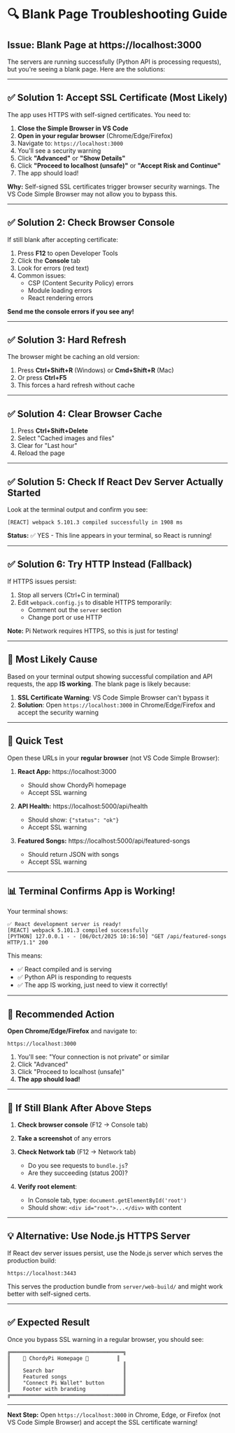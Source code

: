 # 🔍 Blank Page Troubleshooting Guide

## Issue: Blank Page at https://localhost:3000

The servers are running successfully (Python API is processing requests), but you're seeing a blank page. Here are the solutions:

---

## ✅ Solution 1: Accept SSL Certificate (Most Likely)

The app uses HTTPS with self-signed certificates. You need to:

1. **Close the Simple Browser in VS Code**
2. **Open in your regular browser** (Chrome/Edge/Firefox)
3. Navigate to: `https://localhost:3000`
4. You'll see a security warning
5. Click **"Advanced"** or **"Show Details"**
6. Click **"Proceed to localhost (unsafe)"** or **"Accept Risk and Continue"**
7. The app should load!

**Why:** Self-signed SSL certificates trigger browser security warnings. The VS Code Simple Browser may not allow you to bypass this.

---

## ✅ Solution 2: Check Browser Console

If still blank after accepting certificate:

1. Press **F12** to open Developer Tools
2. Click the **Console** tab
3. Look for errors (red text)
4. Common issues:
   - CSP (Content Security Policy) errors
   - Module loading errors
   - React rendering errors

**Send me the console errors if you see any!**

---

## ✅ Solution 3: Hard Refresh

The browser might be caching an old version:

1. Press **Ctrl+Shift+R** (Windows) or **Cmd+Shift+R** (Mac)
2. Or press **Ctrl+F5**
3. This forces a hard refresh without cache

---

## ✅ Solution 4: Clear Browser Cache

1. Press **Ctrl+Shift+Delete**
2. Select "Cached images and files"
3. Clear for "Last hour"
4. Reload the page

---

## ✅ Solution 5: Check If React Dev Server Actually Started

Look at the terminal output and confirm you see:

```
[REACT] webpack 5.101.3 compiled successfully in 1908 ms
```

**Status:** ✅ YES - This line appears in your terminal, so React is running!

---

## ✅ Solution 6: Try HTTP Instead (Fallback)

If HTTPS issues persist:

1. Stop all servers (Ctrl+C in terminal)
2. Edit `webpack.config.js` to disable HTTPS temporarily:
   - Comment out the `server` section
   - Change port or use HTTP

**Note:** Pi Network requires HTTPS, so this is just for testing!

---

## 🎯 Most Likely Cause

Based on your terminal output showing successful compilation and API requests, the app **IS working**. The blank page is likely because:

1. **SSL Certificate Warning**: VS Code Simple Browser can't bypass it
2. **Solution**: Open `https://localhost:3000` in Chrome/Edge/Firefox and accept the security warning

---

## 🧪 Quick Test

Open these URLs in your **regular browser** (not VS Code Simple Browser):

1. **React App:** https://localhost:3000
   - Should show ChordyPi homepage
   - Accept SSL warning

2. **API Health:** https://localhost:5000/api/health
   - Should show: `{"status": "ok"}`
   - Accept SSL warning

3. **Featured Songs:** https://localhost:5000/api/featured-songs
   - Should return JSON with songs
   - Accept SSL warning

---

## 📊 Terminal Confirms App is Working!

Your terminal shows:
```
✅ React development server is ready!
[REACT] webpack 5.101.3 compiled successfully
[PYTHON] 127.0.0.1 - - [06/Oct/2025 10:16:50] "GET /api/featured-songs HTTP/1.1" 200
```

This means:
- ✅ React compiled and is serving
- ✅ Python API is responding to requests
- ✅ The app IS working, just need to view it correctly!

---

## 🚀 Recommended Action

**Open Chrome/Edge/Firefox** and navigate to:
```
https://localhost:3000
```

1. You'll see: "Your connection is not private" or similar
2. Click "Advanced"
3. Click "Proceed to localhost (unsafe)"
4. **The app should load!**

---

## 🐛 If Still Blank After Above Steps

1. **Check browser console** (F12 → Console tab)
2. **Take a screenshot** of any errors
3. **Check Network tab** (F12 → Network tab)
   - Do you see requests to `bundle.js`?
   - Are they succeeding (status 200)?

4. **Verify root element**:
   - In Console tab, type: `document.getElementById('root')`
   - Should show: `<div id="root">...</div>` with content

---

## 💡 Alternative: Use Node.js HTTPS Server

If React dev server issues persist, use the Node.js server which serves the production build:

```
https://localhost:3443
```

This serves the production bundle from `server/web-build/` and might work better with self-signed certs.

---

## ✅ Expected Result

Once you bypass SSL warning in a regular browser, you should see:

```
╔════════════════════════════════════╗
║    🎸 ChordyPi Homepage 🎸         ║
║                                    ║
║    Search bar                      ║
║    Featured songs                  ║
║    "Connect Pi Wallet" button      ║
║    Footer with branding            ║
╔════════════════════════════════════╝
```

---

**Next Step:** Open `https://localhost:3000` in Chrome, Edge, or Firefox (not VS Code Simple Browser) and accept the SSL certificate warning!
